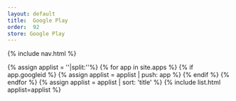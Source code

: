 ```yaml
---
layout: default
title:  Google Play
order:  92
store: Google Play
---
```

{% include nav.html %}
<div>
  {% assign applist = ''|split:''%}
  {% for app in site.apps %}
  {% if app.googleid %}
  {% assign applist = applist | push: app %}
  {% endif %}
  {% endfor %}
  {% assign applist = applist | sort: 'title' %}
	{% include list.html applist=applist %}
</div>
